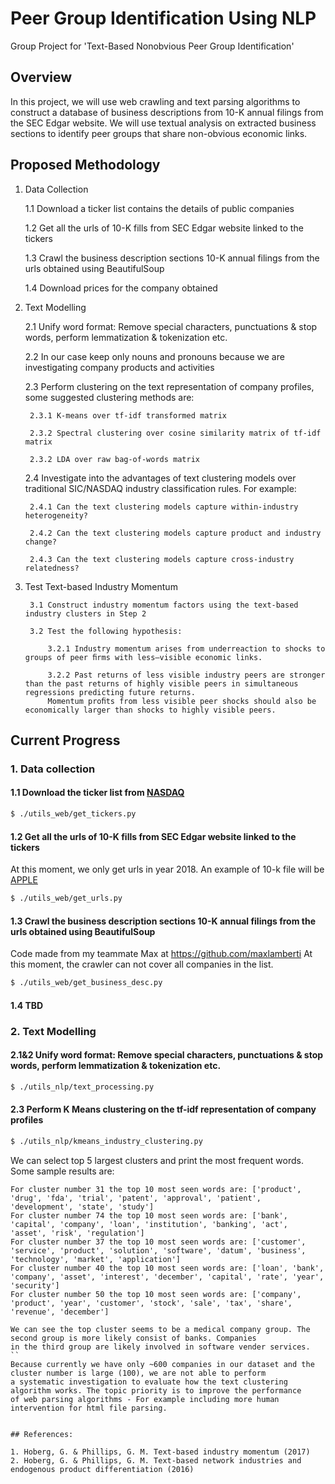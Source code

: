 # Peer Group Identification Using NLP
Group Project for 'Text-Based Nonobvious Peer Group Identification'

## Overview

In this project, we will use web crawling and text parsing algorithms to construct a database of business descriptions from 10-K annual filings from the SEC Edgar website. We will use textual analysis on extracted business sections to identify peer groups that share non-obvious economic links.

## Proposed Methodology

1. Data Collection

    1.1 Download a ticker list contains the details of public companies
    
    1.2 Get all the urls of 10-K fills from SEC Edgar website linked to the tickers 

    1.3 Crawl the business description sections 10-K annual filings from the urls obtained using BeautifulSoup
    
    1.4 Download prices for the company obtained
    
2. Text Modelling
    
    2.1 Unify word format: Remove special characters, punctuations & stop words, perform lemmatization & tokenization etc.
    
    2.2 In our case keep only nouns and pronouns because we are investigating company products and activities
    
    2.3 Perform clustering on the text representation of company profiles, some suggested clustering methods are:
    
        2.3.1 K-means over tf-idf transformed matrix
        
        2.3.2 Spectral clustering over cosine similarity matrix of tf-idf matrix
        
        2.3.2 LDA over raw bag-of-words matrix
        
    2.4 Investigate into the advantages of text clustering models over traditional SIC/NASDAQ industry classification rules. For example:
    
        2.4.1 Can the text clustering models capture within-industry heterogeneity?
        
        2.4.2 Can the text clustering models capture product and industry change?
        
        2.4.3 Can the text clustering models capture cross-industry relatedness?

3. Test Text-based Industry Momentum

        3.1 Construct industry momentum factors using the text-based industry clusters in Step 2
        
        3.2 Test the following hypothesis:
            
            3.2.1 Industry momentum arises from underreaction to shocks to groups of peer ﬁrms with less–visible economic links.
            
            3.2.2 Past returns of less visible industry peers are stronger than the past returns of highly visible peers in simultaneous regressions predicting future returns. 
            Momentum proﬁts from less visible peer shocks should also be economically larger than shocks to highly visible peers.


## Current Progress

### 1. Data collection

#### 1.1 Download the ticker list from [NASDAQ](http://www.nasdaq.com/screening/companies-by-industry.aspx)
```bash
$ ./utils_web/get_tickers.py
```
#### 1.2 Get all the urls of 10-K fills from SEC Edgar website linked to the tickers
At this moment, we only get urls in year 2018. An example of 10-k file will be [APPLE](https://www.sec.gov/Archives/edgar/data/320193/000119312515356351/d17062d10k.htm)
```bash
$ ./utils_web/get_urls.py
```
#### 1.3 Crawl the business description sections 10-K annual filings from the urls obtained using BeautifulSoup
Code made from my teammate Max at https://github.com/maxlamberti At this moment, the crawler can not cover all companies in the list.
```bash
$ ./utils_web/get_business_desc.py
```
#### 1.4 TBD

### 2. Text Modelling

#### 2.1&2 Unify word format: Remove special characters, punctuations & stop words, perform lemmatization & tokenization etc.
```bash
$ ./utils_nlp/text_processing.py
```
#### 2.3 Perform K Means clustering on the tf-idf representation of company profiles
```bash
$ ./utils_nlp/kmeans_industry_clustering.py
```
We can select top 5 largest clusters and print the most frequent words. Some sample results are:
```
For cluster number 31 the top 10 most seen words are: ['product', 'drug', 'fda', 'trial', 'patent', 'approval', 'patient', 'development', 'state', 'study']
For cluster number 74 the top 10 most seen words are: ['bank', 'capital', 'company', 'loan', 'institution', 'banking', 'act', 'asset', 'risk', 'regulation']
For cluster number 37 the top 10 most seen words are: ['customer', 'service', 'product', 'solution', 'software', 'datum', 'business', 'technology', 'market', 'application']
For cluster number 40 the top 10 most seen words are: ['loan', 'bank', 'company', 'asset', 'interest', 'december', 'capital', 'rate', 'year', 'security']
For cluster number 50 the top 10 most seen words are: ['company', 'product', 'year', 'customer', 'stock', 'sale', 'tax', 'share', 'revenue', 'december']

We can see the top cluster seems to be a medical company group. The second group is more likely consist of banks. Companies 
in the third group are likely involved in software vender services. 
``
Because currently we have only ~600 companies in our dataset and the cluster number is large (100), we are not able to perform
a systematic investigation to evaluate how the text clustering algorithm works. The topic priority is to improve the performance
of web parsing algorithms - For example including more human intervention for html file parsing. 


## References:

1. Hoberg, G. & Phillips, G. M. Text-based industry momentum (2017) 
2. Hoberg, G. & Phillips, G. M. Text-based network industries and endogenous product differentiation (2016)



      




    
      
    
    
 
